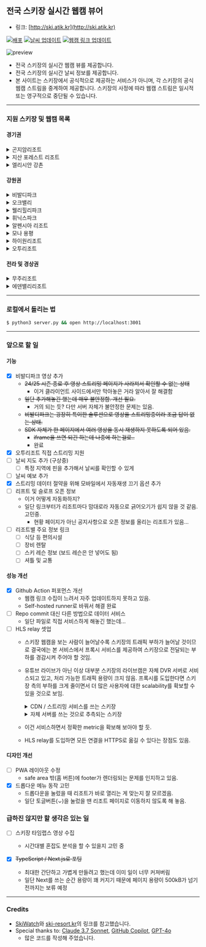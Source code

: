 ## 전국 스키장 실시간 웹캠 뷰어

* 링크: [http://ski.atik.kr](http://ski.atik.kr)

[![배포](https://github.com/hletrd/slopes/actions/workflows/static.yml/badge.svg)](https://github.com/hletrd/slopes/actions/workflows/static.yml)
[![날씨 업데이트](https://github.com/hletrd/slopes/actions/workflows/fetch_weather.yml/badge.svg)](https://github.com/hletrd/slopes/actions/workflows/fetch_weather.yml)
[![웹캠 링크 업데이트](https://github.com/hletrd/slopes/actions/workflows/webcam-scraper.yml/badge.svg)](https://github.com/hletrd/slopes/actions/workflows/webcam-scraper.yml)

![preview](preview.png)

* 전국 스키장의 실시간 웹캠 뷰를 제공합니다.
* 전국 스키장의 실시간 날씨 정보를 제공합니다.
* 본 사이트는 스키장에서 공식적으로 제공하는 서비스가 아니며, 각 스키장의 공식 웹캠 스트림을 중계하여 제공합니다. 스키장의 사정에 따라 웹캠 스트림은 일시적 또는 영구적으로 중단될 수 있습니다.

---

### 지원 스키장 및 웹캠 목록

#### 경기권
<details>
<summary>곤지암리조트</summary>

* 정상 휴게소
* 정상부 슬로프
* 중간 슬로프
* 초중급 베이스
* 중상급 베이스
</details>

<details>
<summary>지산 포레스트 리조트</summary>

* 레몬 탑승장
* 오렌지 / 뉴오렌지 탑승장
* 5번 / 6번 슬로프
* 블루 탑승장
* 실버 탑승장
</details>

<details>
<summary>엘리시안 강촌</summary>

* 유튜브 채널
</details>

#### 강원권
<details>
<summary>비발디파크</summary>

* 슬로프 전경
* 발라드 상단
* 발라드 하단
* 재즈 상단
* 재즈 하단
* 테크노 상단
* 테크노 하단
* 블루스
* 클래식
* 레게
* 펑키 상단
* 펑키 하단
* 힙합
* 스키월드 정상
* 스노위랜드1
* 스노위랜드2
</details>

<details>
<summary>오크밸리</summary>

* 스키광장
* I 슬로프
* G 슬로프
* F 슬로프
* 플라워리프트 하차장
</details>

<details>
<summary>웰리힐리파크</summary>

* 알파
* 베이스
* 브라보
* 정상 광장
* 패밀리
* 워터플래닛
</details>

<details>
<summary>휘닉스파크</summary>

* 호크 / 스패로우
* 도도
* 불새마루
* 베이스
* 펭귄
* 스노우 빌리지
</details>

<details>
<summary>알펜시아 리조트</summary>

* 알펜시아 리조트 라이브캠
</details>

<details>
<summary>모나 용평</summary>

* 발왕산 氣 스카이워크
* 발왕산 천년주목숲길
* 베이스 전경 / 레드 슬로프
* 모나 용평 진입로
* 옐로우 슬로프
* 핑크 슬로프
* 메가그린 슬로포
* 골드 슬로프 전경
* 골드 슬로프 정상
* 레인보우 전경
* 레인보우 파라다이스 입구
* 피크 아일랜드
</details>

<details>
<summary>하이원리조트</summary>

* 하이원탑 (제우스1 입구)
* 하이원탑 (헤라2 입구)
* 하이원탑 (아폴로1 입구)
* 마운틴허브 (스노우월드 입구)
* 마운틴허브 (아폴로3 입구)
* 마운틴허브 (아테나2 입구)
* 마운틴 베이스 (아테나 리프트)
* 아테나2 하단
* 밸리탑 (빅토리아1 입구)
* 제우스2 합류구간
* 밸리허브 (헤라 리프트 입구)
* 밸리허브 (아폴로3 합류)
* 밸리허브 (제우스3)
* 제우스3 중단
* 아폴로4 중단
* 아폴로 베이스
* 제우스3 하단
* 밸리 베이스
</details>

<details>
<summary>오투리조트</summary>

* 스키하우스
* 오렌지
* 버금마루
* 으뜸마루
</details>

#### 전라 및 경상권
<details>
<summary>무주리조트</summary>

* 설천봉 정상
* 설천상단슬로프
* 모차르트, 미뉴에트
* 폴카
* 실크로드, 미뉴에트 하단
* 만선봉 정상
* 하이디하우스
* 서역기행, 썬다운
* 커넥션
* 설천하우스
* 만선하우스
</details>

<details>
<summary>에덴밸리리조트</summary>

* 베이직
* 슬로프 광장
</details>

---

### 로컬에서 돌리는 법

```sh
$ python3 server.py && open http://localhost:3001
```

---

### 앞으로 할 일

#### 기능
* [x] 비발디파크 영상 추가
  * ~~24/25 시즌 종료 후 영상 스트리밍 페이지가 사라져서 확인할 수 없는 상태~~
    * 이거 클라이언트 사이드에서만 막아놓은 거라 알아서 잘 해결함
  * ~~일단 추가해놓긴 했는데 매우 불안정함. 개선 필요.~~
    * 거의 되는 듯? 다만 서버 자체가 불안정한 문제는 있음.
  * ~~비발디파크는 굉장히 특이한 솔루션으로 영상을 스트리밍중이라 조금 답이 없는 상태.~~
  * ~~SDK 자체가 한 페이지에서 여러 영상을 동시 재생하지 못하도록 되어 있음.~~
    * ~~iframe을 쓰면 되긴 하는데 나중에 하는걸로..~~
    * 완료
* [x] 오투리조트 직접 스트리밍 지원
* [ ] 날씨 지도 추가 (구상중)
  * [ ] 특정 지역에 핀을 추가해서 날씨를 확인할 수 있게
* [ ] 날씨 예보 추가
* [x] 스트리밍 데이터 절약을 위해 모바일에서 자동재생 끄기 옵션 추가
* [ ] 리프트 및 슬로프 오픈 정보
  * 이거 어떻게 자동화하지?
  * 일단 링크부터가 리조트마다 맘대로라 자동으로 긁어오기가 쉽지 않을 것 같음. 고민중.
    * 현황 페이지가 아닌 공지사항으로 오픈 정보를 올리는 리조트가 있음...
* [ ] 리조트별 주요 정보 링크
  * [ ] 식당 등 편의시설
  * [ ] 장비 렌탈
  * [ ] 스키 레슨 정보 (보드 레슨은 안 넣어도 됨)
  * [ ] 셔틀 및 교통

#### 성능 개선
* [x] Github Action 퍼포먼스 개선
  * 웹캠 링크 수집이 느려서 자주 업데이트하지 못하고 있음.
  * Self-hosted runner로 바꿔서 해결 완료
* [ ] Repo commit 대신 다른 방법으로 데이터 서비스
  * 일단 파일로 직접 서비스하게 해놓긴 했는데...
* [ ] HLS relay 셋업
  * 스키장 웹캠을 보는 사람이 늘어날수록 스키장의 트래픽 부하가 늘어날 것이므로 결국에는 본 서비스에서 프록시 서비스를 제공하여 스키장으로 전달되는 부하를 경감시켜 주어야 할 것임.
  * 유튜브 라이브가 아닌 이상 대부분 스키장의 라이브캠은 자체 DVR 서버로 서비스되고 있고, 처리 가능한 트래픽 용량이 크지 않음. 프록시를 도입한다면 스키장 측의 부하를 크게 줄이면서 더 많은 사용자에 대한 scalability를 확보할 수 있을 것으로 보임.
    <details>
      <summary>CDN / 스트리밍 서비스를 쓰는 스키장</summary>

      * 곤지암리조트 (클라우드앤)
      * 엘리시안 강촌 (유튜브)
      * 오크밸리 (KT CDN)
      * 웰리힐리파크 (클라우드앤)
      * 알펜시아 리조트 (유튜브)
      * 모나 용평 (KT CDN)
      * 무주 덕유산 리조트 (클라우드앤)
      * 에덴밸리 (RTSP.ME)
    </details>
    <details>
      <summary>자체 서버를 쓰는 것으로 추측되는 스키장</summary>

      * 지산 포레스트 리조트
      * 비발디파크
      * 웰리힐리파크
      * 휘닉스파크
      * 하이원리조트
      * 오투리조트
    </details>
  * 이건 서비스하면서 정확한 metric을 확보해 보아야 할 듯.
  * HLS relay를 도입하면 모든 연결을 HTTPS로 옮길 수 있다는 장점도 있음.

#### 디자인 개선
* [ ] PWA 레이아웃 수정
  * safe area 밖(홈 버튼)에 footer가 렌더링되는 문제를 인지하고 있음.
* [x] 드롭다운 메뉴 동작 고민
  * 드롭다운을 눌렀을 때 리조트가 바로 열리는 게 맞는지 잘 모르겠음.
  * 일단 토글버튼(⌄)을 눌렀을 땐 리조트 페이지로 이동하지 않도록 해 놓음.

### 급하진 않지만 할 생각은 있는 일
* [ ] 스키장 타임랩스 영상 수집
  * 시간대별 혼잡도 분석을 할 수 있을지 고민 중

* [x] ~~TypeScript / Next.js로 포팅~~
  * 최대한 간단하고 가볍게 만들려고 했는데 이미 일이 너무 커져버림
  * 일단 Next를 쓰는 순간 용량이 꽤 커지기 때문에 페이지 용량이 500kB가 넘기 전까지는 보류 예정

---

### Credits

* [SkiWatch](https://paulkim-xr.github.io/SkiWatch/)와 [ski-resort.kr](https://ski-resort.kr/)의 링크를 참고했습니다.
* Special thanks to: [Claude 3.7 Sonnet](https://www.anthropic.com/claude/sonnet), [GitHub Copilot](https://github.com/features/copilot), [GPT-4o](https://openai.com/index/hello-gpt-4o/)
  * 많은 코드를 작성해 주었습니다.